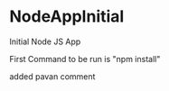 # NodeAppInitial
Initial Node JS App

First Command to be run is "npm install"

added pavan comment
